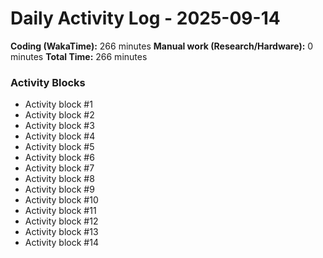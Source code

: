 # Daily Activity Log - 2025-09-14

**Coding (WakaTime):** 266 minutes
**Manual work (Research/Hardware):** 0 minutes
**Total Time:** 266 minutes

### Activity Blocks
- Activity block #1
- Activity block #2
- Activity block #3
- Activity block #4
- Activity block #5
- Activity block #6
- Activity block #7
- Activity block #8
- Activity block #9
- Activity block #10
- Activity block #11
- Activity block #12
- Activity block #13
- Activity block #14
